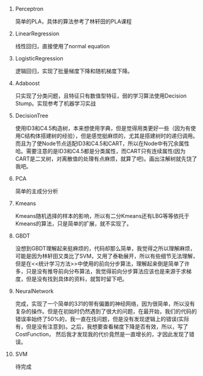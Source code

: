 1. Perceptron

    简单的PLA，具体的算法参考了林轩田的PLA课程

2. LinearRegression

    线性回归，直接使用了normal equation

3. LogisticRegression

    逻辑回归，实现了批量梯度下降和随机梯度下降。

4. Adaboost

    只实现了分类问题，且特征只有数值型特征，弱的学习算法使用Decision Stump。实现参考了机器学习实战
    
5. DecisionTree

    使用ID3和C4.5构造树，本来想使用字典，但是觉得用类更好一些（因为有使用C结构体搭建树的经验），但是感觉挺麻烦的，尤其是搭建树时的递归调用。而且为了使Node节点适配ID3和C4.5和CART，所以在Node中有冗余属性哈。需要注意的是ID3和C4.5都是分类属性，而CART只有连续属性(因为CART是二叉树，对离散值的处理有点麻烦，就算了吧)。画出注解树就先饶了我吧。
    
6. PCA

    简单的主成分分析

7. Kmeans

    Kmeans随机选择的样本的影响，所以有二分Kmeans还有LBG等等依托于Kmeans的算法，只是简单的扩展，就不实现了。

8. GBDT

    没想到GBDT理解起来挺麻烦的，代码却那么简单，我觉得之所以理解麻烦，可能是因为林轩田又类比了SVM，又用了泰勒展开，所以有些细节无法理解，但是在<<统计学习方法>>中使用的前向分步算法，理解起来倒是简单了许多，只是没有推导前向分布算法，我觉得前向分步算法应该也是来源于求梯度，但是没有找到具体的资料，就暂时留下吧。

10. NeuralNetwork

    完成，实现了一个简单的3*3*1的带有偏置的神经网络，因为很简单，所以没有复杂的操作。但是在初始时仍然遇到了很大的问题，在最开始，我们的代码的错误率始终了50%的，我一直在找问题，但是没有发现逻辑上的错误(实际有，但是没有注意到)。之后，我想要查看梯度下降是否有效，所以，写了CostFunction， 然后我才发现我的代价竟然是一直增长的，才因此发现了错误。

11. SVM

    待完成